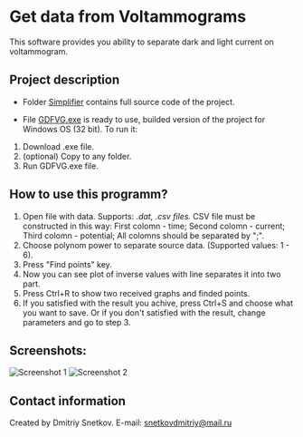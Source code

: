 # Get data from Voltammograms
This software provides you ability to separate dark and light current on voltammogram.

## Project description
* Folder [Simplifier](https://github.com/SnetkovDA/GetDataFromVoltammograms/tree/master/Simplifier) contains full source code 
of the project.

* File [GDFVG.exe](https://github.com/SnetkovDA/GetDataFromVoltammograms/blob/master/GDFVG.exe) is ready to use,
builded version of the project for Windows OS (32 bit).
To run it:
1. Download .exe file.
2. (optional) Copy to any folder.
3. Run GDFVG.exe file.

## How to use this programm?
1. Open file with data. Supports: *.dat, .csv files.*
    CSV file must be constructed in this way:
      First colomn - time;
      Second colomn - current;
      Third colomn - potential; 
      All colomns should be separated by ";".
2. Choose polynom power to separate source data. (Supported values: 1 - 6).
3. Press "Find points" key.
4. Now you can see plot of inverse values with line separates it into two part.
5. Press Ctrl+R to show two received graphs and finded points.
6. If you satisfied with the result you achive, press Ctrl+S and choose what you want to save. Or if you don't satisfied 
with the result, change parameters and go to step 3.

## Screenshots:
![Screenshot 1](https://i.imgur.com/l7X4LDC.png "Before separation.")
![Screenshot 2](https://i.imgur.com/DdnbA6U.png "After separation.")

## Contact information
Created by Dmitriy Snetkov.
E-mail: snetkovdmitriy@mail.ru
